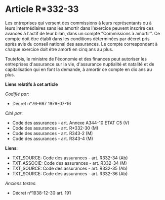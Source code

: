 # Article R*332-33

Les entreprises qui versent des commissions à leurs représentants ou à leurs intermédiaires sans les amortir dans l'exercice
peuvent inscrire ces avances à l'actif de leur bilan, dans un compte "Commissions à amortir". Ce compte doit être établi dans
les conditions déterminées par décret pris après avis du conseil national des assurances. Le compte correspondant à chaque
exercice doit être amorti en cinq ans au plus.

Toutefois, le ministre de l'économie et des finances peut autoriser les entreprises d'assurance sur la vie, d'assurance
nuptialité et natalité et de capitalisation qui en font la demande, à amortir ce compte en dix ans au plus.

**Liens relatifs à cet article**

_Codifié par_:

  - Décret n°76-667 1976-07-16

_Cité par_:

  - Code des assurances - art. Annexe A344-10 ETAT C5 (V)
  - Code des assurances - art. R*332-30 (M)
  - Code des assurances - art. R343-2 (M)
  - Code des assurances - art. R343-4 (M)

**Liens**:

  - TXT_SOURCE: Code des assurances - art. R332-34 (Ab)
  - TXT_ASSOCIE: Code des assurances - art. R332-34 (M)
  - TXT_SOURCE: Code des assurances - art. R332-35 (Ab)
  - TXT_SOURCE: Code des assurances - art. R332-36 (Ab)

_Anciens textes_:

  - Décret n°1938-12-30 art. 191
